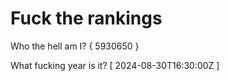 # Fuck the rankings

Who the hell am I?
{ 5930650 }

What fucking year is it?
[ 2024-08-30T16:30:00Z ]
